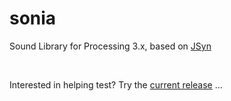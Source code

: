 # sonia
Sound Library for Processing 3.x, based on [JSyn](http://www.softsynth.com/jsyn/)

&nbsp;

Interested in helping test? Try the [current release](https://github.com/dhowe/sonia/releases/download/v3.0.1/Sonia.zip) ...

&nbsp;

